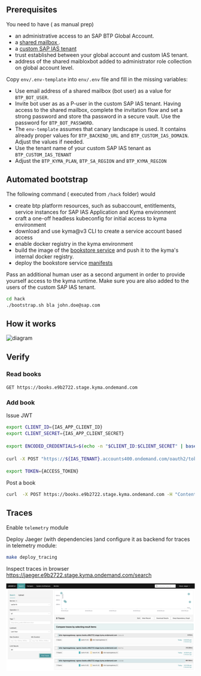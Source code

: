 ## Prerequisites

You need to have ( as manual prep)
 - an administrative access to an SAP BTP Global Account.
 - a [shared mailbox ](https://sapit-home-prod-004.launchpad.cfapps.eu10.hana.ondemand.com/site/Home?sap-language=en#rmmt2uiuser-Display?sap-ui-app-id-hint=1dc4d034-7c78-4d79-bc17-39a70945fce6).
 - a [custom SAP IAS tenant](https://help.sap.com/docs/cloud-identity-services/cloud-identity-services/get-your-tenant)
 - trust established between your global account and custom IAS tenant.
 - address of the shared maibloxbot added to administrator role collection on global account level.

Copy `env/.env-template` into `env/.env` file and fill in the missing variables:
 - Use email address of a shared mailbox (bot user) as a value for `BTP_BOT_USER`.
 - Invite bot user as as a P-user in the custom SAP IAS tenant. Having access to the shared mailbox, complete the invitation flow and set a strong password and store tha password in a secure vault. Use the password for `BTP_BOT_PASSWORD`.
 - The `env-template` assumes that canary landscape is used. It contains already proper values for `BTP_BACKEND_URL` and `BTP_CUSTOM_IAS_DOMAIN`. Adjust the values if needed.
 - Use the tenant name of your custom SAP IAS tenant as `BTP_CUSTOM_IAS_TENANT`
 - Adjust the `BTP_KYMA_PLAN`, `BTP_SA_REGION` and `BTP_KYMA_REGION`

## Automated bootstrap 

The following command ( executed from `/hack` folder) would 
 - create btp platform resources, such as subaccount, entitlements, service instances for SAP IAS Application and Kyma environment
 - craft a one-off headless kubeconfig for initial access to kyma environment
 - download and use kyma@v3 CLI to create a service account based access
 - enable docker registry in the kyma environment
 - build the image of the [bookstore service](src/bookstore) and push it to the kyma's internal docker registry.
 - deploy the bookstore service [manifests](k8s-resources/bookstore)

Pass an additional human user as a second argument in order to provide yourself access to the kyma runtime. Make sure you are also added to the users of the custom SAP IAS tenant.

```sh
cd hack 
./bootstrap.sh bla john.doe@sap.com
```



<!-- todo: initialize via hana design time services
Initialize DB manually 
```sql

CREATE SCHEMA DKOM OWNED BY DBADMIN;

CREATE TABLE DKOM.BOOKS (
     id                 VARCHAR(64)     not null,
     title              VARCHAR(64)    null,
     author             VARCHAR(64)      null,
     primary key(id)
);
``` -->

## How it works


![diagram](assets/kyma-demo.drawio.svg)


## Verify

### Read books  

`GET https://books.e9b2722.stage.kyma.ondemand.com`

### Add book

Issue JWT

```sh
export CLIENT_ID={IAS_APP_CLIENT_ID}
export CLIENT_SECRET={IAS_APP_CLIENT_SECRET}

export ENCODED_CREDENTIALS=$(echo -n "$CLIENT_ID:$CLIENT_SECRET" | base64)

curl -X POST "https://${IAS_TENANT}.accounts400.ondemand.com/oauth2/token?grant_type=client_credentials" -H "Content-Type: application/x-www-form-urlencoded" -H "Authorization: Basic $ENCODED_CREDENTIALS"

export TOKEN={ACCESS_TOKEN}
```

Post a book

```sh
curl  -X POST https://books.e9b2722.stage.kyma.ondemand.com -H "Content-Type: application/json" -H "Authorization: Bearer $TOKEN" -d '{"author":"Astrid Lindgren","title":"Pippi Goes On Board"}'  

```


## Traces

Enable `telemetry` module

Deploy Jaeger (with dependencies )and configure it as backend for traces in telemetry module:

```sh
make deploy_tracing
```

Inspect traces in browser https://jaeger.e9b2722.stage.kyma.ondemand.com/search

![traces](assets/traces.png)
